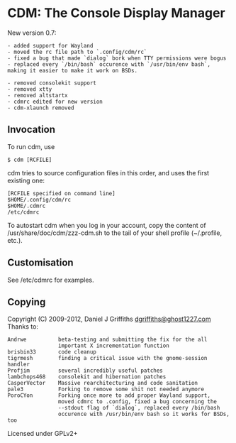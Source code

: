 CDM: The Console Display Manager
================================

New version 0.7:

	- added support for Wayland
	- moved the rc file path to `.config/cdm/rc`
	- fixed a bug that made `dialog` bork when TTY permissions were bogus
	- replaced every `/bin/bash` occurence with `/usr/bin/env bash`, making it easier to make it work on BSDs.

	- removed consolekit support
	- removed xtty
	- removed altstartx
	- cdmrc edited for new version
	- cdm-xlaunch removed

Invocation
----------

To run cdm, use

    $ cdm [RCFILE]

cdm tries to source configuration files in this order, and uses the first
existing one:

    [RCFILE specified on command line]
    $HOME/.config/cdm/rc
    $HOME/.cdmrc
    /etc/cdmrc

To autostart cdm when you log in your account, copy the content of
/usr/share/doc/cdm/zzz-cdm.sh to the tail of your shell profile (~/.profile,
etc.).


Customisation
-------------

See /etc/cdmrc for examples.


Copying
-------

Copyright (C) 2009-2012, Daniel J Griffiths <dgriffiths@ghost1227.com>
Thanks to:

    Andrwe          beta-testing and submitting the fix for the all
                    important X incrementation function
    brisbin33       code cleanup
    tigrmesh        finding a critical issue with the gnome-session handler
    Profjim         several incredibly useful patches
    lambchops468    consolekit and hibernation patches
    CasperVector    Massive rearchitecturing and code sanitation
    pale3           Forking to remove some shit not needed anymore
    PoroCYon        Forking once more to add proper Wayland support,
                    moved cdmrc to .config, fixed a bug concerning the
                    --stdout flag of `dialog`, replaced every /bin/bash
                    occurence with /usr/bin/env bash so it works for BSDs, too

Licensed under GPLv2+

